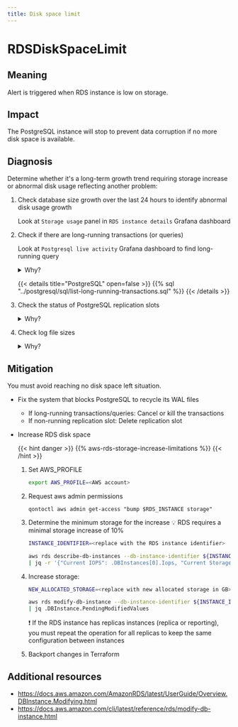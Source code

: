 ```yaml
---
title: Disk space limit
---
```


# RDSDiskSpaceLimit

## Meaning

Alert is triggered when RDS instance is low on storage.

## Impact

The PostgreSQL instance will stop to prevent data corruption if no more disk space is available.

## Diagnosis

Determine whether it's a long-term growth trend requiring storage increase or abnormal disk usage reflecting another problem:

1. Check database size growth over the last 24 hours to identify abnormal disk usage growth

    Look at `Storage usage` panel in `RDS instance details` Grafana dashboard

1. Check if there are long-running transactions (or queries)

    Look at `Postgresql live activity` Grafana dashboard to find long-running query

    <details>
    <summary>Why?</summary>
    {{< postgresql-long-running-transaction-impacts >}}
    </details>

    {{< details title="PostgreSQL" open=false >}}
{{% sql "../postgresql/sql/list-long-running-transactions.sql" %}}
    {{< /details >}}

1. Check the status of PostgreSQL replication slots

    <details>
    <summary>Why?</summary>
    PostgreSQL keeps WAL files on its disk until the replication slot client acknowledges they consumed it.
    </details>

1. Check log file sizes

    <details>
    <summary>Why?</summary>
    PostgreSQL logs could consume large disk space.

    Usually related to:
    - Connection/disconnections
    - Slow queries
    - PGaudit logs
    - Internal errors
    - Temporary files

    PostgreSQL parameters:
    - `log_temp_files` can be set to log temporary file creation above a size threshold
    - `temp_file_limit` parameter can be set to avoid over-usage: <https://www.postgresql.org/docs/16/runtime-config-resource.html#RUNTIME-CONFIG-RESOURCE-DISK>
    </details>

## Mitigation

You must avoid reaching no disk space left situation.

- Fix the system that blocks PostgreSQL to recycle its WAL files

  - If long-running transactions/queries: Cancel or kill the transactions
  - If non-running replication slot: Delete replication slot

- Increase RDS disk space

    {{< hint danger >}}
{{% aws-rds-storage-increase-limitations %}}
{{< /hint >}}

    1. Set AWS_PROFILE

        ```bash
        export AWS_PROFILE=<AWS account>
        ```
    2. Request aws admin permissions

        ```
        qontoctl aws admin get-access "bump $RDS_INSTANCE storage"
        ```

    3. Determine the minimum storage for the increase
        💡 RDS requires a minimal storage increase of 10%

        ```bash
        INSTANCE_IDENTIFIER=<replace with the RDS instance identifier>
        ```

        ```bash
        aws rds describe-db-instances --db-instance-identifier ${INSTANCE_IDENTIFIER} \
        | jq -r '{"Current IOPS": .DBInstances[0].Iops, "Current Storage Limit": .DBInstances[0].AllocatedStorage, "New minimum storage size": ((.DBInstances[0].AllocatedStorage|tonumber)+(.DBInstances[0].AllocatedStorage|tonumber*0.1|floor))}'
        ```

    4. Increase storage:

        ```bash
        NEW_ALLOCATED_STORAGE=<replace with new allocated storage in GB>
        ```

        ```bash
        aws rds modify-db-instance --db-instance-identifier ${INSTANCE_IDENTIFIER} --allocated-storage ${NEW_ALLOCATED_STORAGE} --apply-immediately \
        | jq .DBInstance.PendingModifiedValues
        ```

        ❗ If the RDS instance has replicas instances (replica or reporting), you must repeat the operation for all replicas to keep the same configuration between instances

    5. Backport changes in Terraform

## Additional resources

- <https://docs.aws.amazon.com/AmazonRDS/latest/UserGuide/Overview.DBInstance.Modifying.html>
- <https://docs.aws.amazon.com/cli/latest/reference/rds/modify-db-instance.html>
